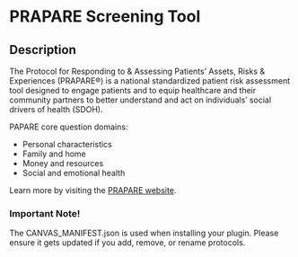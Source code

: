 # PRAPARE Screening Tool

## Description

The Protocol for Responding to & Assessing Patients’ Assets, Risks & Experiences (PRAPARE®) is a national standardized patient risk assessment tool designed to engage patients and to equip healthcare and their community partners to better understand and act on individuals’ social drivers of health (SDOH).

PAPARE core question domains:
- Personal characteristics
- Family and home
- Money and resources
- Social and emotional health

Learn more by visiting the [PRAPARE website](https://prapare.org/).

### Important Note!

The CANVAS_MANIFEST.json is used when installing your plugin. Please ensure it gets updated if you add, remove, or rename protocols.
